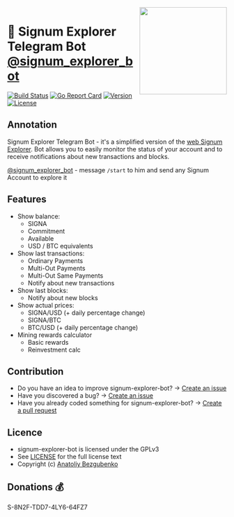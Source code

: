 <img align="right" src="https://github.com/xDWart/signum-explorer-bot/raw/master/assets/big_logo.png" height="200">

# 🚀 Signum Explorer Telegram Bot [@signum_explorer_bot](https://telegram.me/signum-explorer-bot)

[![Build Status](https://github.com/xDWart/signum-explorer-bot/workflows/Build/badge.svg)](https://github.com/xDWart/signum-explorer-bot/actions?query=workflow%3ABuild)
[![Go Report Card](https://goreportcard.com/badge/github.com/xDWart/signum-explorer-bot)](https://goreportcard.com/report/github.com/xDWart/signum-explorer-bot)
[![Version](https://img.shields.io/github/go-mod/go-version/xDWart/signum-explorer-bot)](go.mod)
[![License](https://img.shields.io/github/license/xDWart/signum-explorer-bot)](LICENSE)

## Annotation

Signum Explorer Telegram Bot - it's a simplified version of the [web Signum Explorer](https://explorer.signum.network). Bot allows you to easily monitor the status of your account and to receive notifications about new transactions and blocks.

[@signum_explorer_bot](https://t.me/signum_explorer_bot) - message `/start` to him and send any Signum Account to explore it

## Features

- Show balance:
  - SIGNA
  - Commitment
  - Available
  - USD / BTC equivalents
- Show last transactions:
  - Ordinary Payments
  - Multi-Out Payments
  - Multi-Out Same Payments
  - Notify about new transactions
- Show last blocks:
  - Notify about new blocks
- Show actual prices:
  - SIGNA/USD (+ daily percentage change)
  - SIGNA/BTC
  - BTC/USD (+ daily percentage change)
- Mining rewards calculator
  - Basic rewards
  - Reinvestment calc

## Contribution

- Do you have an idea to improve signum-explorer-bot? -> [Create an issue](https://github.com/xDWart/signum-explorer-bot/issues/new/choose)
- Have you discovered a bug? -> [Create an issue](https://github.com/xDWart/signum-explorer-bot/issues/new/choose)
- Have you already coded something for signum-explorer-bot? -> [Create a pull request](https://github.com/xDWart/signum-explorer-bot/compare)

## Licence

- signum-explorer-bot is licensed under the GPLv3
- See [LICENSE](LICENSE) for the full license text
- Copyright (c) [Anatoliy Bezgubenko](https://t.me/AnatoliyB)

## Donations 💰

S-8N2F-TDD7-4LY6-64FZ7

